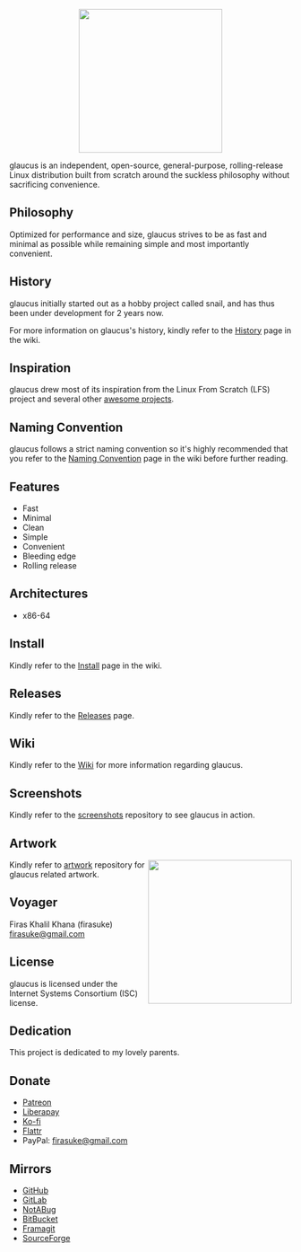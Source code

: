 <p align=center><img
src=https://github.com/glaucuslinux/artwork/raw/master/glaucus-logo-black.png
height=256 width=256></p>

glaucus is an independent, open-source, general-purpose, rolling-release Linux
distribution built from scratch around the suckless philosophy without
sacrificing convenience.

## Philosophy
Optimized for performance and size, glaucus strives to be as fast and minimal as
possible while remaining simple and most importantly convenient.

## History
glaucus initially started out as a hobby project called snail, and has thus been
under development for 2 years now.

For more information on glaucus's history, kindly refer to the [History](
https://github.com/glaucuslinux/glaucus/wiki/History) page in the wiki.

## Inspiration
glaucus drew most of its inspiration from the Linux From Scratch (LFS) project
and several other [awesome projects](https://github.com/firasuke/awesome).

## Naming Convention
glaucus follows a strict naming convention so it's highly recommended that you
refer to the [Naming Convention](
https://github.com/glaucuslinux/glaucus/wiki/Naming-Convention) page in the wiki
before further reading.

## Features
* Fast
* Minimal
* Clean
* Simple
* Convenient
* Bleeding edge
* Rolling release

## Architectures
* x86-64

## Install
Kindly refer to the [Install](
https://github.com/glaucuslinux/glaucus/wiki/install) page in the wiki.

## Releases
Kindly refer to the [Releases](https://github.com/glaucuslinux/glaucus/releases)
page.

## Wiki
Kindly refer to the [Wiki](https://github.com/glaucuslinux/glaucus/wiki) for
more information regarding glaucus.

## Screenshots
Kindly refer to the [screenshots](https://github.com/glaucuslinux/screenshots)
repository to see glaucus in action.

## Artwork
<img
src=https://github.com/glaucuslinux/artwork/raw/master/Tux-Puffy-Glaucus.jpg
align=right height=256 width=256>

Kindly refer to [artwork](https://github.com/glaucuslinux/artwork) repository
for glaucus related artwork.

## Voyager
Firas Khalil Khana (firasuke) <firasuke@gmail.com>

## License
glaucus is licensed under the Internet Systems Consortium (ISC) license.

## Dedication
This project is dedicated to my lovely parents.

## Donate
* [Patreon](https://www.patreon.com/firasuke)
* [Liberapay](https://liberapay.com/firasuke)
* [Ko-fi](https://ko-fi.com/firasuke)
* [Flattr](https://flattr.com/@firasuke)
* PayPal: firasuke@gmail.com

## Mirrors
* [GitHub](https://github.com/glaucuslinux/glaucus)
* [GitLab](https://gitlab.com/glaucuslinux/glaucus)
* [NotABug](https://notabug.org/glaucuslinux/glaucus)
* [BitBucket](https://bitbucket.org/glaucuslinux/glaucus)
* [Framagit](https://framagit.org/glaucuslinux/glaucus)
* [SourceForge](https://git.code.sf.net/p/glaucuslinux/glaucus)
